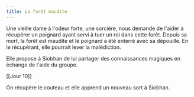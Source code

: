 ```yaml
---
title: La forêt maudite
---
```

Une vieille dame à l'odeur forte, une sorcière, nous demande de l'aider à récupérer un poignard ayant servi à tuer un roi dans cette forêt. 
Depuis sa mort, la forêt est maudite et le poignard a été enterré avec sa dépouille. En le récupérant, elle pourrait lever la malédiction.

Elle propose à Siobhan de lui partager des connaissances magiques en échange de l'aide du groupe.

[[Jour 10]]

On récupère le couteau et elle apprend un nouveau sort à Siobhan.